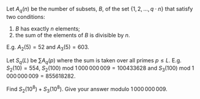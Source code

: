 Let $A_q(n)$ be the number of subsets, $B$, of the set $\{1, 2, ..., q \cdot n\}$ that satisfy two conditions:
1) $B$ has exactly $n$ elements;
2) the sum of the elements of $B$ is divisible by $n$.


E.g. $A_2(5)=52$ and $A_3(5)=603$.

Let $S_q(L)$ be $\sum A_q(p)$ where the sum is taken over all primes $p \le L$.
E.g. $S_2(10)=554$, $S_2(100)$ mod $1\,000\,000\,009=100433628$ and $S_3(100)$ mod $1\,000\,000\,009=855618282$.


Find $S_2(10^8)+S_3(10^8)$. Give your answer modulo $1\,000\,000\,009$.
